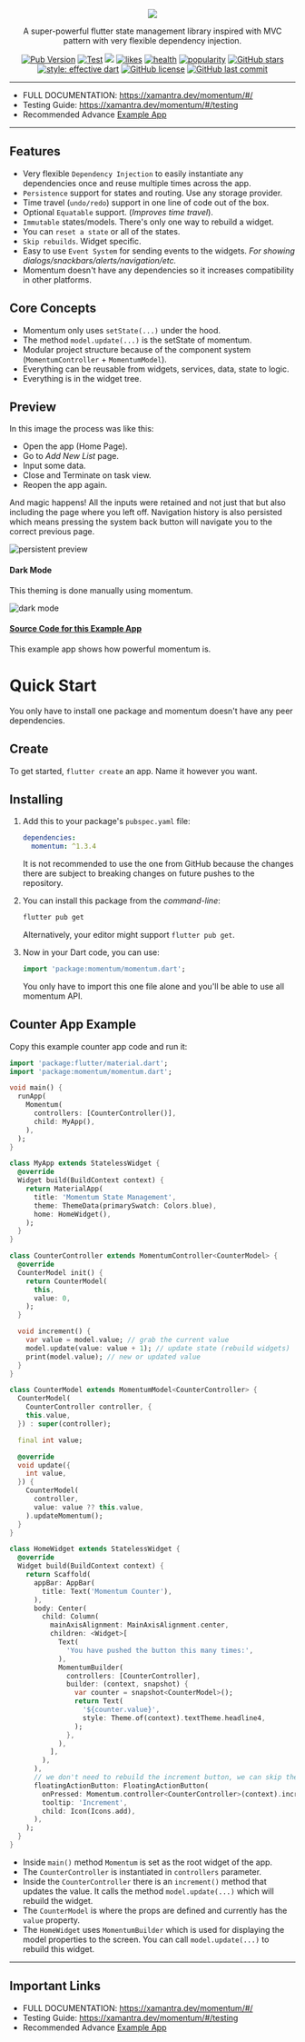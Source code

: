 <p align="center">
  <img src="https://i.imgur.com/DAFGeAd.png">
</p>

<p align="center">A super-powerful flutter state management library inspired with MVC pattern with very flexible dependency injection.</p>

<p align="center">
<a href="https://pub.dev/packages/momentum" target="_blank"><img src="https://img.shields.io/pub/v/momentum" alt="Pub Version" /></a>
<a href="https://github.com/xamantra/momentum/actions" target="_blank"><img src="https://github.com/xamantra/momentum/workflows/CI/badge.svg" alt="Test" /></a>
<a href="https://codecov.io/gh/xamantra/momentum"><img src="https://codecov.io/gh/xamantra/momentum/branch/master/graph/badge.svg" /></a>
<a href="https://pub.dev/packages/momentum/score" target="_blank"><img src="https://img.shields.io/badge/dynamic/json?color=blue&label=likes&query=likes&url=http://www.pubscore.gq/likes?package=momentum" alt="likes" /></a>
<a href="https://pub.dev/packages/momentum/score" target="_blank"><img src="https://img.shields.io/badge/dynamic/json?color=green&label=health&query=pub_points&url=http://www.pubscore.gq/pub-points?package=momentum" alt="health" /></a>
<a href="https://pub.dev/packages/momentum/score" target="_blank"><img src="https://img.shields.io/badge/dynamic/json?color=teal&label=popularity&query=popularity&url=http://www.pubscore.gq/popularity?package=momentum" alt="popularity" /></a>
<a href="https://github.com/xamantra/momentum/stargazers" target="_blank"><img src="https://img.shields.io/github/stars/xamantra/momentum" alt="GitHub stars" /></a>
<a href="https://github.com/tenhobi/effective_dart" target="_blank"><img src="https://img.shields.io/badge/style-effective_dart-54C5F8.svg" alt="style: effective dart" /></a>
<a href="https://github.com/xamantra/momentum/blob/master/LICENSE" target="_blank"><img src="https://img.shields.io/github/license/xamantra/momentum" alt="GitHub license" /></a>
<a href="https://github.com/xamantra/momentum/commits/master" target="_blank"><img src="https://img.shields.io/github/last-commit/xamantra/momentum" alt="GitHub last commit" /></a>
</p>

---

- FULL DOCUMENTATION: https://xamantra.dev/momentum/#/
- Testing Guide: https://xamantra.dev/momentum/#/testing
- Recommended Advance <a href="https://github.com/xamantra/listify" target="_blank">Example App</a>

---


## Features
  - Very flexible `Dependency Injection` to easily instantiate any dependencies once and reuse multiple times across the app.
  - `Persistence` support for states and routing. Use any storage provider.
  - Time travel (`undo/redo`) support in one line of code out of the box.
  - Optional `Equatable` support. (*Improves time travel*).
  - `Immutable` states/models. There's only one way to rebuild a widget.
  - You can `reset a state` or all of the states.
  - `Skip rebuilds`. Widget specific.
  - Easy to use `Event System` for sending events to the widgets. *For showing dialogs/snackbars/alerts/navigation/etc.*
  - Momentum doesn't have any dependencies so it increases compatibility in other platforms.

## Core Concepts

  - Momentum only uses `setState(...)` under the hood.
  - The method `model.update(...)` is the setState of momentum.
  - Modular project structure because of the component system (`MomentumController` + `MomentumModel`).
  - Everything can be reusable from widgets, services, data, state to logic.
  - Everything is in the widget tree.

## Preview
In this image the process was like this:
- Open the app (Home Page).
- Go to *Add New List* page.
- Input some data.
- Close and Terminate on task view.
- Reopen the app again.

And magic happens! All the inputs were retained and not just that but also including the page where you left off. Navigation history is also persisted which means pressing the system back button will navigate you to the correct previous page.

![persistent preview](https://i.imgur.com/9CrFNRG.png)

#### Dark Mode
This theming is done manually using momentum.

![dark mode](https://i.imgur.com/WurrjR1.png)

#### [Source Code for this Example App](https://github.com/xamantra/listify)
This example app shows how powerful momentum is.

# Quick Start
You only have to install one package and momentum doesn't have any peer dependencies.

## Create
To get started, `flutter create` an app. Name it however you want.

## Installing
1. Add this to your package's `pubspec.yaml` file:
    ```yaml
    dependencies:
      momentum: ^1.3.4
    ```
    It is not recommended to use the one from GitHub because the changes there are subject to breaking changes on future pushes to the repository.

2. You can install this package from the *command-line*:
    ```bash
    flutter pub get
    ```
    Alternatively, your editor might support `flutter pub get`.

3. Now in your Dart code, you can use:
    ```dart
    import 'package:momentum/momentum.dart';
    ```
    You only have to import this one file alone and you'll be able to use all momentum API.

## Counter App Example
Copy this example counter app code and run it:

```dart
import 'package:flutter/material.dart';
import 'package:momentum/momentum.dart';

void main() {
  runApp(
    Momentum(
      controllers: [CounterController()],
      child: MyApp(),
    ),
  );
}

class MyApp extends StatelessWidget {
  @override
  Widget build(BuildContext context) {
    return MaterialApp(
      title: 'Momentum State Management',
      theme: ThemeData(primarySwatch: Colors.blue),
      home: HomeWidget(),
    );
  }
}

class CounterController extends MomentumController<CounterModel> {
  @override
  CounterModel init() {
    return CounterModel(
      this,
      value: 0,
    );
  }

  void increment() {
    var value = model.value; // grab the current value
    model.update(value: value + 1); // update state (rebuild widgets)
    print(model.value); // new or updated value
  }
}

class CounterModel extends MomentumModel<CounterController> {
  CounterModel(
    CounterController controller, {
    this.value,
  }) : super(controller);

  final int value;

  @override
  void update({
    int value,
  }) {
    CounterModel(
      controller,
      value: value ?? this.value,
    ).updateMomentum();
  }
}

class HomeWidget extends StatelessWidget {
  @override
  Widget build(BuildContext context) {
    return Scaffold(
      appBar: AppBar(
        title: Text('Momentum Counter'),
      ),
      body: Center(
        child: Column(
          mainAxisAlignment: MainAxisAlignment.center,
          children: <Widget>[
            Text(
              'You have pushed the button this many times:',
            ),
            MomentumBuilder(
              controllers: [CounterController],
              builder: (context, snapshot) {
                var counter = snapshot<CounterModel>();
                return Text(
                  '${counter.value}',
                  style: Theme.of(context).textTheme.headline4,
                );
              },
            ),
          ],
        ),
      ),
      // we don't need to rebuild the increment button, we can skip the MomentumBuilder
      floatingActionButton: FloatingActionButton(
        onPressed: Momentum.controller<CounterController>(context).increment,
        tooltip: 'Increment',
        child: Icon(Icons.add),
      ),
    );
  }
}
```

- Inside `main()` method `Momentum` is set as the root widget of the app.
- The `CounterController` is instantiated in `controllers` parameter.
- Inside the `CounterController` there is an `increment()` method that updates the value. It calls the method `model.update(...)` which will rebuild the widget.
- The `CounterModel` is where the props are defined and currently has the `value` property.
- The `HomeWidget` uses `MomentumBuilder` which is used for displaying the model properties to the screen. You can call `model.update(...)` to rebuild this widget.

---

## Important Links

- FULL DOCUMENTATION: https://xamantra.dev/momentum/#/
- Testing Guide: https://xamantra.dev/momentum/#/testing
- Recommended Advance <a href="https://github.com/xamantra/listify" target="_blank">Example App</a>
